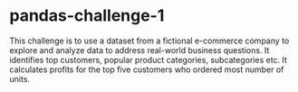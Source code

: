 # pandas-challenge-1
This challenge is to use a dataset from a fictional e-commerce company to explore and analyze data to address real-world business questions.
It identifies top customers, popular product categories, subcategories etc. It calculates profits for the top five customers who ordered most number of units.

